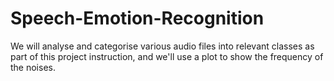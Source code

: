 # Speech-Emotion-Recognition
We will analyse and categorise various audio files into relevant classes as part of this project instruction, and we'll use a plot to show the frequency of the noises.
